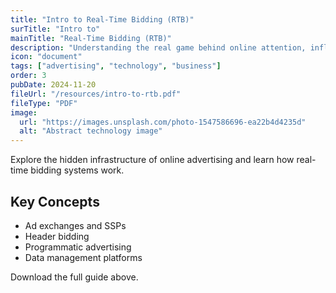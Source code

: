 ```yaml
---
title: "Intro to Real-Time Bidding (RTB)"
surTitle: "Intro to"
mainTitle: "Real-Time Bidding (RTB)"
description: "Understanding the real game behind online attention, influence, and conversion. See the matrix, then bend it."
icon: "document"
tags: ["advertising", "technology", "business"]
order: 3
pubDate: 2024-11-20
fileUrl: "/resources/intro-to-rtb.pdf"
fileType: "PDF"
image:
  url: "https://images.unsplash.com/photo-1547586696-ea22b4d4235d"
  alt: "Abstract technology image"
---
```


Explore the hidden infrastructure of online advertising and learn how real-time bidding systems work.

## Key Concepts

- Ad exchanges and SSPs
- Header bidding
- Programmatic advertising
- Data management platforms

Download the full guide above.
